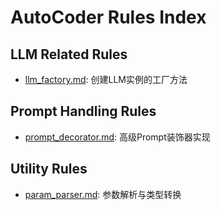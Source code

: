 
# AutoCoder Rules Index

## LLM Related Rules
- [llm_factory.md](llm_factory.md): 创建LLM实例的工厂方法

## Prompt Handling Rules
- [prompt_decorator.md](prompt_decorator.md): 高级Prompt装饰器实现

## Utility Rules  
- [param_parser.md](param_parser.md): 参数解析与类型转换

